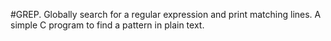 #GREP.
Globally search for a regular expression and print matching lines.
A simple C program to find a pattern in plain text.
